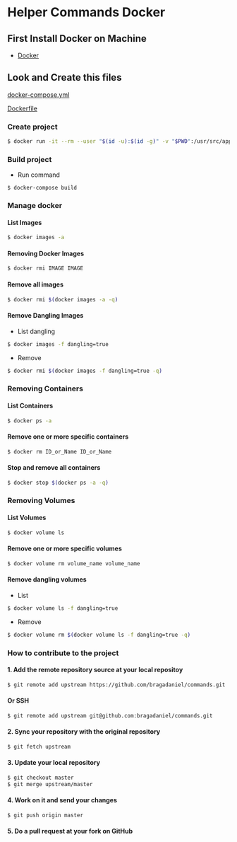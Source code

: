# Helper Commands Docker

## First Install Docker on Machine

* [Docker](https://docs.docker.com/engine/installation/)
## Look and Create this files

[docker-compose.yml](https://github.com/bragadaniel/commands/blob/master/docker-compose.yml)

[Dockerfile](https://github.com/bragadaniel/commands/blob/master/Dockerfile)

### Create project
```sh
$ docker run -it --rm --user "$(id -u):$(id -g)" -v "$PWD":/usr/src/app -w /usr/src/app rails rails new --skip-bundle APPNAME --database=postgresql
```
### Build project
- Run command
```
$ docker-compose build
```
### Manage docker

#### List Images
```sh
$ docker images -a
```
#### Removing Docker Images

```sh
$ docker rmi IMAGE IMAGE
```

#### Remove all images

```sh
$ docker rmi $(docker images -a -q)
```

#### Remove Dangling Images
- List dangling
```sh
$ docker images -f dangling=true
```
- Remove
```sh
$ docker rmi $(docker images -f dangling=true -q)
```

### Removing Containers
#### List Containers
```sh
$ docker ps -a
```
#### Remove one or more specific containers

```sh
$ docker rm ID_or_Name ID_or_Name
```
#### Stop and remove all containers
```sh
$ docker stop $(docker ps -a -q)
```

### Removing Volumes
#### List Volumes
```sh
$ docker volume ls
```
#### Remove one or more specific volumes

```sh
$ docker volume rm volume_name volume_name
```

#### Remove dangling volumes
- List
```sh
$ docker volume ls -f dangling=true
```
- Remove
```sh
$ docker volume rm $(docker volume ls -f dangling=true -q)
```
### How to contribute to the project

#### 1. Add the remote repository source at your local repositoy
```sh
$ git remote add upstream https://github.com/bragadaniel/commands.git
```
#### Or SSH
```sh
$ git remote add upstream git@github.com:bragadaniel/commands.git
```
#### 2. Sync your repository with the original repository
```sh
$ git fetch upstream
```

#### 3. Update your local repository
```sh
$ git checkout master
$ git merge upstream/master
```

#### 4. Work on it and send your changes
```sh
$ git push origin master
```

#### 5. Do a pull request at your fork on GitHub
